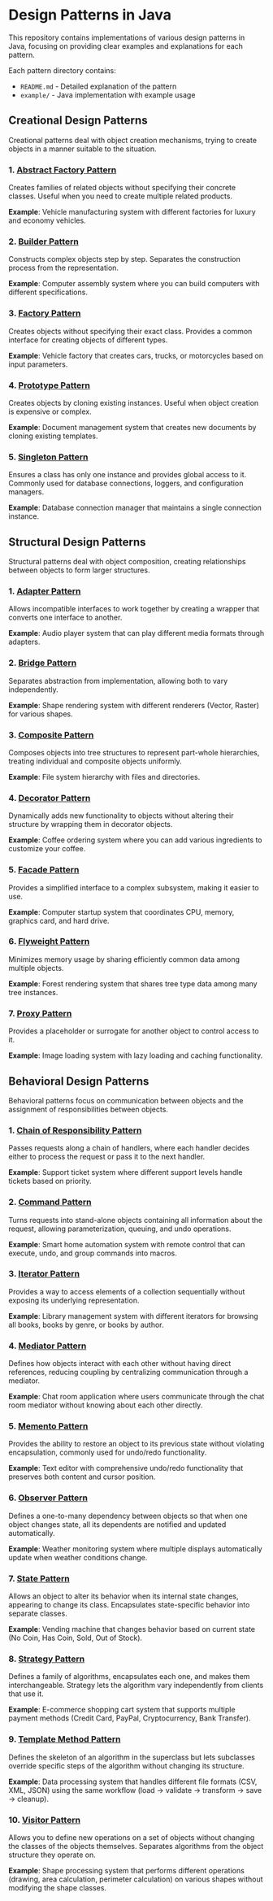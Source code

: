 # Design Patterns in Java

This repository contains implementations of various design patterns in Java, focusing on providing clear examples and explanations for each pattern.


Each pattern directory contains:
- `README.md` - Detailed explanation of the pattern
- `example/` - Java implementation with example usage

## Creational Design Patterns

Creational patterns deal with object creation mechanisms, trying to create objects in a manner suitable to the situation.

### 1. [Abstract Factory Pattern](src/creational_design_patterns/abstract_factory_pattern/README.md)
Creates families of related objects without specifying their concrete classes. Useful when you need to create multiple related products.

**Example**: Vehicle manufacturing system with different factories for luxury and economy vehicles.

### 2. [Builder Pattern](src/creational_design_patterns/builder_pattern/README.md)
Constructs complex objects step by step. Separates the construction process from the representation.

**Example**: Computer assembly system where you can build computers with different specifications.

### 3. [Factory Pattern](src/creational_design_patterns/factory_pattern/README.md)
Creates objects without specifying their exact class. Provides a common interface for creating objects of different types.

**Example**: Vehicle factory that creates cars, trucks, or motorcycles based on input parameters.

### 4. [Prototype Pattern](src/creational_design_patterns/prototype_pattern/README.md)
Creates objects by cloning existing instances. Useful when object creation is expensive or complex.

**Example**: Document management system that creates new documents by cloning existing templates.

### 5. [Singleton Pattern](src/creational_design_patterns/singleton_pattern/README.md)
Ensures a class has only one instance and provides global access to it. Commonly used for database connections, loggers, and configuration managers.

**Example**: Database connection manager that maintains a single connection instance.

## Structural Design Patterns

Structural patterns deal with object composition, creating relationships between objects to form larger structures.

### 1. [Adapter Pattern](src/structural_design_patterns/adapter_pattern/README.md)
Allows incompatible interfaces to work together by creating a wrapper that converts one interface to another.

**Example**: Audio player system that can play different media formats through adapters.

### 2. [Bridge Pattern](src/structural_design_patterns/bridge_pattern/README.md)
Separates abstraction from implementation, allowing both to vary independently.

**Example**: Shape rendering system with different renderers (Vector, Raster) for various shapes.

### 3. [Composite Pattern](src/structural_design_patterns/composite_pattern/README.md)
Composes objects into tree structures to represent part-whole hierarchies, treating individual and composite objects uniformly.

**Example**: File system hierarchy with files and directories.

### 4. [Decorator Pattern](src/structural_design_patterns/decorator_pattern/README.md)
Dynamically adds new functionality to objects without altering their structure by wrapping them in decorator objects.

**Example**: Coffee ordering system where you can add various ingredients to customize your coffee.

### 5. [Facade Pattern](src/structural_design_patterns/facade_pattern/README.md)
Provides a simplified interface to a complex subsystem, making it easier to use.

**Example**: Computer startup system that coordinates CPU, memory, graphics card, and hard drive.

### 6. [Flyweight Pattern](src/structural_design_patterns/flyweight_pattern/README.md)
Minimizes memory usage by sharing efficiently common data among multiple objects.

**Example**: Forest rendering system that shares tree type data among many tree instances.

### 7. [Proxy Pattern](src/structural_design_patterns/proxy_pattern/README.md)
Provides a placeholder or surrogate for another object to control access to it.

**Example**: Image loading system with lazy loading and caching functionality.

## Behavioral Design Patterns

Behavioral patterns focus on communication between objects and the assignment of responsibilities between objects.

### 1. [Chain of Responsibility Pattern](src/behavioral_design_patterns/chain_of_responsibility_pattern/README.md)
Passes requests along a chain of handlers, where each handler decides either to process the request or pass it to the next handler.

**Example**: Support ticket system where different support levels handle tickets based on priority.

### 2. [Command Pattern](src/behavioral_design_patterns/command_pattern/README.md)
Turns requests into stand-alone objects containing all information about the request, allowing parameterization, queuing, and undo operations.

**Example**: Smart home automation system with remote control that can execute, undo, and group commands into macros.

### 3. [Iterator Pattern](src/behavioral_design_patterns/iterator_pattern/README.md)
Provides a way to access elements of a collection sequentially without exposing its underlying representation.

**Example**: Library management system with different iterators for browsing all books, books by genre, or books by author.

### 4. [Mediator Pattern](src/behavioral_design_patterns/mediator_pattern/README.md)
Defines how objects interact with each other without having direct references, reducing coupling by centralizing communication through a mediator.

**Example**: Chat room application where users communicate through the chat room mediator without knowing about each other directly.

### 5. [Memento Pattern](src/behavioral_design_patterns/memento_pattern/README.md)
Provides the ability to restore an object to its previous state without violating encapsulation, commonly used for undo/redo functionality.

**Example**: Text editor with comprehensive undo/redo functionality that preserves both content and cursor position.

### 6. [Observer Pattern](src/behavioral_design_patterns/observer_pattern/README.md)
Defines a one-to-many dependency between objects so that when one object changes state, all its dependents are notified and updated automatically.

**Example**: Weather monitoring system where multiple displays automatically update when weather conditions change.

### 7. [State Pattern](src/behavioral_design_patterns/state_pattern/README.md)
Allows an object to alter its behavior when its internal state changes, appearing to change its class. Encapsulates state-specific behavior into separate classes.

**Example**: Vending machine that changes behavior based on current state (No Coin, Has Coin, Sold, Out of Stock).

### 8. [Strategy Pattern](src/behavioral_design_patterns/strategy_pattern/README.md)
Defines a family of algorithms, encapsulates each one, and makes them interchangeable. Strategy lets the algorithm vary independently from clients that use it.

**Example**: E-commerce shopping cart system that supports multiple payment methods (Credit Card, PayPal, Cryptocurrency, Bank Transfer).

### 9. [Template Method Pattern](src/behavioral_design_patterns/template_pattern/README.md)
Defines the skeleton of an algorithm in the superclass but lets subclasses override specific steps of the algorithm without changing its structure.

**Example**: Data processing system that handles different file formats (CSV, XML, JSON) using the same workflow (load → validate → transform → save → cleanup).

### 10. [Visitor Pattern](src/behavioral_design_patterns/visitor_pattern/README.md)
Allows you to define new operations on a set of objects without changing the classes of the objects themselves. Separates algorithms from the object structure they operate on.

**Example**: Shape processing system that performs different operations (drawing, area calculation, perimeter calculation) on various shapes without modifying the shape classes.
